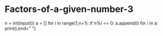 # Factors-of-a-given-number-3
n = int(input())
a = []
for i in range(1,n+1):
  if n%i == 0:
    a.append(i)
for i in a:
  print(i,end=" ")
